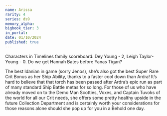 ```yaml
---
name: Arissa
rarity: 4
series: ds9
memory_alpha:
bigbook_tier: 3
in_portal:
date: 01/10/2024
published: true
---
```


Characters in Timelines family scoreboard: Dey Young - 2, Leigh Taylor-Young - 0. Do we get Hannah Bates before Yanas Tigan?

The best Idanian in game (sorry Jenos), she’s also got the best Super Rare Crit Bonus as her Ship Ability, thanks to a faster cool down than Ardra! It’s hard to believe that that torch has been passed after Ardra’s epic run as part of many standard Ship Battle metas for so long. For those of us who have already moved on to the Demo Man Scotties, Voxes, and Captain Tuvoks of the world for all our Crit needs, she offers some pretty healthy upside in the future Collection Department and is certainly worth your considerations for those reasons alone should she pop up for you in a Behold one day.
